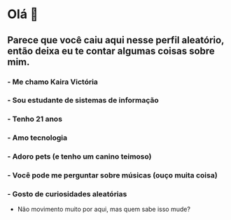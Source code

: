 # Olá 👋
## Parece que você caiu aqui nesse perfil aleatório, então deixa eu te contar algumas coisas sobre mim.
### - Me chamo Kaira Victória
### - Sou estudante de sistemas de informação
### - Tenho 21 anos
### - Amo tecnologia
### - Adoro pets (e tenho um canino teimoso)
### - Você pode me perguntar sobre músicas (ouço muita coisa)
### - Gosto de curiosidades aleatórias

- Não movimento muito por aqui, mas quem sabe isso mude?

<!--
**kaayra01/kaayra01** is a ✨ _special_ ✨ repository because its `README.md` (this file) appears on your GitHub profile.

Here are some ideas to get you started:

- 🔭 I’m currently working on ...
- 🌱 I’m currently learning ...
- 👯 I’m looking to collaborate on ...
- 🤔 I’m looking for help with ...
- 💬 Ask me about ...
- 📫 How to reach me: ...
- 😄 Pronouns: ...
- ⚡ Fun fact: ...
-->
